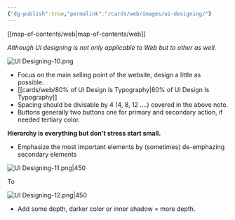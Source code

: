 ```yaml
---
{"dg-publish":true,"permalink":"/cards/web/images/ui-designing/"}
---
```


[[map-of-contents/web\|map-of-contents/web]]

_Although UI designing is not only applicable to Web but to other as well._


![UI Designing-10.png](/img/user/cards/web/images/UI%20Designing-10.png)

- Focus on the main selling point of the website, design a little as possible.
- [[cards/web/80% of UI Design Is Typography\|80% of UI Design Is Typography]]
- Spacing should be divisable by 4 (4, 8, 12 ....) covered in the above note.
- Buttons generally two buttons one for primary and secondary action, if needed tertiary color.

**Hierarchy is everything but don't stress start small.**

- Emphasize the most important elements by (sometimes) de-emphazing secondary elements

![UI Designing-11.png|450](/img/user/cards/web/images/UI%20Designing-11.png)

To

![UI Designing-12.png|450](/img/user/cards/web/images/UI%20Designing-12.png)

- Add some depth, darker color or inner shadow = more depth.